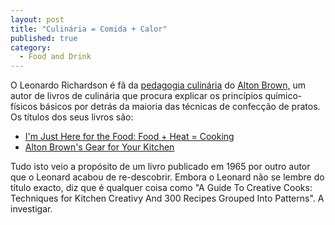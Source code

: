 ```yaml
---
layout: post
title: "Culinária = Comida + Calor"
published: true
category:
  - Food and Drink
---
```


O Leonardo Richardson é fã da [pedagogia culinária] do [Alton Brown,] um
autor de livros de culinária que procura explicar os princípios
químico-físicos básicos por detrás da maioria das técnicas de confecção
de pratos. Os títulos dos seus livros são:

-   [I'm Just Here for the Food: Food + Heat = Cooking]
-   [Alton Brown's Gear for Your Kitchen]

Tudo isto veio a propósito de um livro publicado em 1965 por outro autor
que o Leonard acabou de re-descobrir. Embora o Leonard não se lembre do
título exacto, diz que é qualquer coisa como "A Guide To Creative Cooks:
Techniques for Kitchen Creativy And 300 Recipes Grouped Into Patterns".
A investigar.

  [pedagogia culinária]: http://www.crummy.com/2004/05/27/1
  [Alton Brown,]: http://www.altonbrown.com/
  [I'm Just Here for the Food: Food + Heat = Cooking]: http://www.amazon.com/exec/obidos/tg/detail/-/1584790830/104-8946830-5615956?v=glance
  [Alton Brown's Gear for Your Kitchen]: http://www.amazon.com/exec/obidos/tg/detail/-/1584792965/104-8946830-5615956?v=glance
